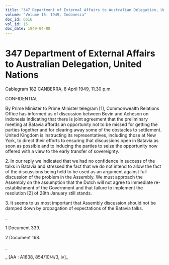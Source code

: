 ```yaml
---
title: "347 Department of External Affairs to Australian Delegation, United Nations"
volume: "Volume 15: 1949, Indonesia"
doc_id: 6516
vol_id: 15
doc_date: 1949-04-08
---
```


# 347 Department of External Affairs to Australian Delegation, United Nations

Cablegram 182 CANBERRA, 8 April 1949, 11.30 p.m.

CONFIDENTIAL

By Prime Minister to Prime Minister telegram [1], Commonwealth Relations Office has informed us of discussion between Bevin and Acheson on Indonesia indicating that there is joint agreement that the preliminary meeting at Batavia affords an opportunity not to be missed for getting the parties together and for clearing away some of the obstacles to settlement. United Kingdom is instructing its representatives, including those at New York, to direct their efforts to ensuring that discussions open in Batavia as soon as possible and to inducing the parties to seize the opportunity now offered with a view to the early transfer of sovereignty.

2\. In our reply we indicated that we had no confidence in success of the talks in Batavia and stressed the fact that we do not intend to allow the fact of the discussions being held to be used as an argument against full discussion of the problem in the Assembly. We must approach the Assembly on the assumption that the Dutch will not agree to immediate re-establishment of the Government and that failure to implement the resolution [2] of 28th January still stands.

3\. It seems to us most important that Assembly discussion should not be damped down by propagation of expectations of the Batavia talks.

_

1 Document 339.

2 Document 168.

_

_ [AA : A1838, 854/10/4/3, iv]_
